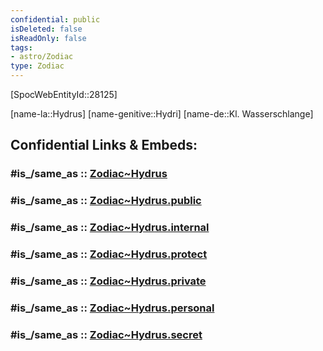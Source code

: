 ```yaml
---
confidential: public
isDeleted: false
isReadOnly: false
tags:
- astro/Zodiac
type: Zodiac
---
```


[SpocWebEntityId::28125]



[name-la::Hydrus]
[name-genitive::Hydri]
[name-de::Kl. Wasserschlange]


## Confidential Links & Embeds: 

### #is_/same_as :: [Zodiac~Hydrus](/_Standards/Astronomy/Star~Constellation/Zodiac~Hydrus.md) 

### #is_/same_as :: [Zodiac~Hydrus.public](/_public/Astronomy/Star~Constellation/Zodiac~Hydrus.public.md) 

### #is_/same_as :: [Zodiac~Hydrus.internal](/_internal/Astronomy/Star~Constellation/Zodiac~Hydrus.internal.md) 

### #is_/same_as :: [Zodiac~Hydrus.protect](/_protect/Astronomy/Star~Constellation/Zodiac~Hydrus.protect.md) 

### #is_/same_as :: [Zodiac~Hydrus.private](/_private/Astronomy/Star~Constellation/Zodiac~Hydrus.private.md) 

### #is_/same_as :: [Zodiac~Hydrus.personal](/_personal/Astronomy/Star~Constellation/Zodiac~Hydrus.personal.md) 

### #is_/same_as :: [Zodiac~Hydrus.secret](/_secret/Astronomy/Star~Constellation/Zodiac~Hydrus.secret.md)

